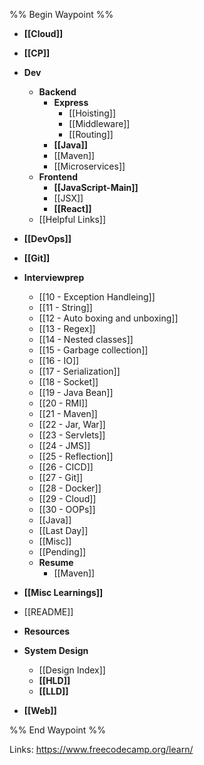 %% Begin Waypoint %%
- **[[Cloud]]**
- **[[CP]]**
- **Dev**
	- **Backend**
		- **Express**
			- [[Hoisting]]
			- [[Middleware]]
			- [[Routing]]
		- **[[Java]]**
		- [[Maven]]
		- [[Microservices]]
	- **Frontend**
		- **[[JavaScript-Main]]**
		- [[JSX]]
		- **[[React]]**
	- [[Helpful Links]]
- **[[DevOps]]**
- **[[Git]]**
- **Interviewprep**
	- [[10 - Exception Handleing]]
	- [[11 - String]]
	- [[12 - Auto boxing and unboxing]]
	- [[13 - Regex]]
	- [[14 - Nested classes]]
	- [[15 - Garbage collection]]
	- [[16 - IO]]
	- [[17 - Serialization]]
	- [[18 - Socket]]
	- [[19 - Java Bean]]
	- [[20 - RMI]]
	- [[21 - Maven]]
	- [[22 - Jar, War]]
	- [[23  - Servlets]]
	- [[24 - JMS]]
	- [[25 - Reflection]]
	- [[26 - CICD]]
	- [[27 - Git]]
	- [[28 - Docker]]
	- [[29 - Cloud]]
	- [[30 - OOPs]]
	- [[Java]]
	- [[Last Day]]
	- [[Misc]]
	- [[Pending]]
	- **Resume**
		- [[Maven]]
- **[[Misc Learnings]]**
- [[README]]
- **Resources**

- **System Design**
	- [[Design Index]]
	- **[[HLD]]**
	- **[[LLD]]**
- **[[Web]]**

%% End Waypoint %%

Links:
https://www.freecodecamp.org/learn/